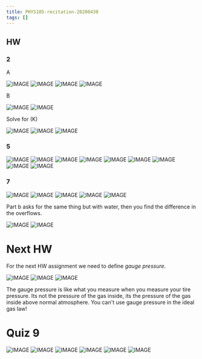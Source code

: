 ```yaml
---
title: PHYS105-recitation-20200430
tags: []
---
```


## HW

### 2

A

![IMAGE](/notes/D4285E83DEFBF548DFE31EEFCB47514A.jpg)
![IMAGE](/notes/E8352FA96C1B2202413E5C4AF2930467.jpg)
![IMAGE](/notes/D3F5C3A3F15AE575EDC7F79D6A07A2AD.jpg)
![IMAGE](/notes/096A24828C3276B449B80D13E6F4409F.jpg)

B

![IMAGE](/notes/FDED3EA11849C93B38AD2B45B5E2F9D4.jpg)
![IMAGE](/notes/32BC4FCB9F283DC80332D8A6E6E53846.jpg)

Solve for \(K\)

![IMAGE](/notes/0161E1F7B46A8091A7A45111E0EBABD0.jpg)
![IMAGE](/notes/9DB0ECFFAFA3EA12614A73BF1B816646.jpg)
![IMAGE](/notes/1DF5A3504A4B75BF68F7481B639A8B9F.jpg)

### 5

![IMAGE](/notes/B8FCA0127BB160FB43B1B07CC0CD8439.jpg)
![IMAGE](/notes/4D0E7D2CC3F19AD126729E00A7B7D9B7.jpg)
![IMAGE](/notes/57A834A4948975F5739B44F2D5E4D2C1.jpg)
![IMAGE](/notes/E6CFA62389FF0AB6D7825EC7CC6973AC.jpg)
![IMAGE](/notes/8EF7D50CDC7099EC12C6D8B60AD8C020.jpg)
![IMAGE](/notes/BADDA0ECA91776780A79AAAFD3D07D28.jpg)
![IMAGE](/notes/E5B3D65871BEFA1C70077E5450A40F1F.jpg)
![IMAGE](/notes/9A6606A1EA7BFBAD1B2E9300CE172A3D.jpg)
![IMAGE](/notes/0156E8FC944A93628971EB1F96519AA2.jpg)

### 7

![IMAGE](/notes/7F52BE53255D7D0FB2B6EB3501CBE62F.jpg)
![IMAGE](/notes/C4179BBC224286CDB599F4164F40434F.jpg)
![IMAGE](/notes/78D023612F6705A2DE2F1BA9A060844B.jpg)
![IMAGE](/notes/277B93E14CDCBA6EF0F2C1387205730B.jpg)
![IMAGE](/notes/21BC06F3C6A3DF48E955EA85C7F5F72F.jpg)

Part b asks for the same thing but with water, then you find the difference in the overflows.

![IMAGE](/notes/392B1B4A934D6864AF28DD140787C92B.jpg)
![IMAGE](/notes/32C46C4BC696D3E41A42DCC33F41B024.jpg)

# Next HW

For the next HW assignment we need to define _gauge pressure_.

![IMAGE](/notes/2139F3A46C9207B6A0D3F907345BA8FC.jpg)
![IMAGE](/notes/A4154CEC5D9A1F188F7A3267C932A4A2.jpg)
![IMAGE](/notes/954C49FB6BB2AB5668046DC772765B1A.jpg)

The gauge pressure is like what you measure when you measure your tire pressure. Its not the pressure of the gas inside, its the pressure of the gas inside above normal atmosphere. You can't use gauge pressure in the ideal gas law!

# Quiz 9

![IMAGE](/notes/5E50DD8C3506B3BEE2AFF5EC3201E163.jpg)
![IMAGE](/notes/2DC0FF9551AF6270CA4D671CC5270BF9.jpg)
![IMAGE](/notes/C19C1BD0B8CFFBAF93D9FC29855BDC30.jpg)
![IMAGE](/notes/F61E620AC79E769C6DE14D3EF7B8D431.jpg)
![IMAGE](/notes/EA7E658A99ADF7642FD32C2AF2CAEE2D.jpg)
![IMAGE](/notes/9E60AF5A725247B4D54886CB157670AC.jpg)

